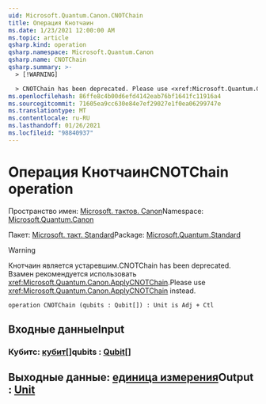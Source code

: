 ```yaml
---
uid: Microsoft.Quantum.Canon.CNOTChain
title: Операция Кнотчаин
ms.date: 1/23/2021 12:00:00 AM
ms.topic: article
qsharp.kind: operation
qsharp.namespace: Microsoft.Quantum.Canon
qsharp.name: CNOTChain
qsharp.summary: >-
  > [!WARNING]

  > CNOTChain has been deprecated. Please use <xref:Microsoft.Quantum.Canon.ApplyCNOTChain> instead.
ms.openlocfilehash: 86ffe8c4b00d6efd4142eab76bf1641fc11916a4
ms.sourcegitcommit: 71605ea9cc630e84e7ef29027e1f0ea06299747e
ms.translationtype: MT
ms.contentlocale: ru-RU
ms.lasthandoff: 01/26/2021
ms.locfileid: "98840937"
---
```

# <a name="cnotchain-operation"></a><span data-ttu-id="bad5a-102">Операция Кнотчаин</span><span class="sxs-lookup"><span data-stu-id="bad5a-102">CNOTChain operation</span></span>

<span data-ttu-id="bad5a-103">Пространство имен: [Microsoft. тактов. Canon](xref:Microsoft.Quantum.Canon)</span><span class="sxs-lookup"><span data-stu-id="bad5a-103">Namespace: [Microsoft.Quantum.Canon](xref:Microsoft.Quantum.Canon)</span></span>

<span data-ttu-id="bad5a-104">Пакет: [Microsoft. такт. Standard](https://nuget.org/packages/Microsoft.Quantum.Standard)</span><span class="sxs-lookup"><span data-stu-id="bad5a-104">Package: [Microsoft.Quantum.Standard](https://nuget.org/packages/Microsoft.Quantum.Standard)</span></span>


> [!WARNING]
> <span data-ttu-id="bad5a-105">Кнотчаин является устаревшим.</span><span class="sxs-lookup"><span data-stu-id="bad5a-105">CNOTChain has been deprecated.</span></span> <span data-ttu-id="bad5a-106">Взамен рекомендуется использовать <xref:Microsoft.Quantum.Canon.ApplyCNOTChain>.</span><span class="sxs-lookup"><span data-stu-id="bad5a-106">Please use <xref:Microsoft.Quantum.Canon.ApplyCNOTChain> instead.</span></span>



```qsharp
operation CNOTChain (qubits : Qubit[]) : Unit is Adj + Ctl
```


## <a name="input"></a><span data-ttu-id="bad5a-107">Входные данные</span><span class="sxs-lookup"><span data-stu-id="bad5a-107">Input</span></span>

### <a name="qubits--qubit"></a><span data-ttu-id="bad5a-108">Кубитс: [кубит](xref:microsoft.quantum.lang-ref.qubit)[]</span><span class="sxs-lookup"><span data-stu-id="bad5a-108">qubits : [Qubit](xref:microsoft.quantum.lang-ref.qubit)[]</span></span>





## <a name="output--unit"></a><span data-ttu-id="bad5a-109">Выходные данные: [единица измерения](xref:microsoft.quantum.lang-ref.unit)</span><span class="sxs-lookup"><span data-stu-id="bad5a-109">Output : [Unit](xref:microsoft.quantum.lang-ref.unit)</span></span>

